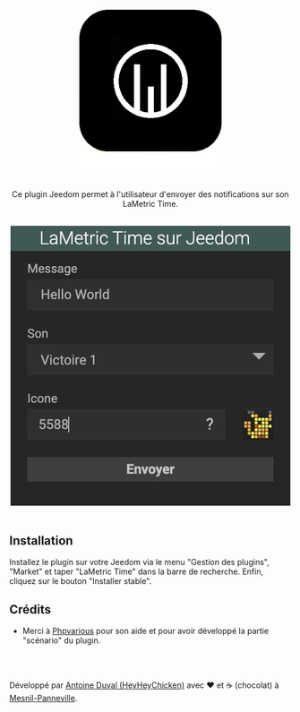 <div align="center">

<img src="https://raw.githubusercontent.com/HeyHeyChicken/Jeedom-LaMetric-Time/main/plugin_info/lametric_time_icon.png" width="256">
<br><br>

Ce plugin Jeedom permet à l'utilisateur d'envoyer des notifications sur son LaMetric Time.<br>
</div>
<br>
<div align="center">
<img src="https://raw.githubusercontent.com/HeyHeyChicken/Jeedom-LaMetric-Time/main/.github/widget.jpeg">
</div>

<br>

## Installation

Installez le plugin sur votre Jeedom via le menu "Gestion des plugins", "Market" et taper "LaMetric Time" dans la barre de recherche. Enfin, cliquez sur le bouton "Installer stable".

## Crédits

- Merci à [Phpvarious](//github.com/Phpvarious) pour son aide et pour avoir développé la partie "scénario" du plugin.

<br>
<br>

Développé par [Antoine Duval (HeyHeyChicken)](//antoine.cuffel.fr) avec ❤ et ☕ (chocolat) à [Mesnil-Panneville](//en.wikipedia.org/wiki/Mesnil-Panneville).
